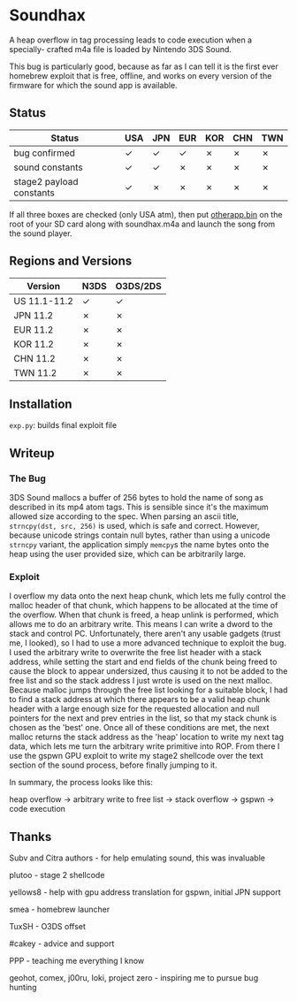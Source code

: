 # Soundhax

A heap overflow in tag processing leads to code execution when a specially-
crafted m4a file is loaded by Nintendo 3DS Sound.

This bug is particularly good, because as far as I can tell it is the first
ever homebrew exploit that is free, offline, and works on every version
of the firmware for which the sound app is available.

## Status

| Status | USA | JPN | EUR | KOR | CHN | TWN |
| --- | --- | --- | --- | --- | --- | --- |
| bug confirmed | ✓  | ✓  | ✓  | ✗ | ✗ | ✗ |
| sound constants | ✓ | ✓ | ✗ | ✗ | ✗ | ✗ |
| stage2 payload constants | ✓ | ✗ | ✗ | ✗ | ✗ | ✗ |

If all three boxes are checked (only USA atm), then put [otherapp.bin](https://smealum.github.io/3ds/) on the root of your SD card along with soundhax.m4a and launch the song from the sound player.

## Regions and Versions

| Version | N3DS | O3DS/2DS |
| --- | --- | --- |
| US 11.1-11.2 | ✓ | ✓ |
| JPN 11.2 | ✗ | ✗ |
| EUR 11.2 | ✗ | ✗ |
| KOR 11.2 | ✗ | ✗ |
| CHN 11.2 | ✗ | ✗ |
| TWN 11.2 | ✗ | ✗ |

## Installation
`exp.py`: builds final exploit file

## Writeup

### The Bug
3DS Sound mallocs a buffer of 256 bytes to hold the name of song as described
in its mp4 atom tags. This is sensible since it's the maximum allowed size according
to the spec. When parsing an ascii title, `strncpy(dst, src, 256)` is used, which
is safe and correct. However, because unicode strings contain null bytes, rather
than using a unicode `strncpy` variant, the application simply `memcpy`s the name
bytes onto the heap using the user provided size, which can be arbitrarily large.

### Exploit
I overflow my data onto the next heap chunk, which lets me fully control the
malloc header of that chunk, which happens to be allocated at the time of the overflow.
When that chunk is freed, a heap unlink is performed, which allows me to do
an arbitrary write. This means I can write a dword to the stack and control
PC. Unfortunately, there aren't any usable gadgets (trust me, I looked), so I
had to use a more advanced technique to exploit the bug. I used the
arbitrary write to overwrite the free list header with a stack address,
while setting the start and end fields of the chunk being freed to cause the
block to appear undersized, thus causing it to not be added to the free list
and so the stack address I just wrote is used on the next malloc. Because malloc
jumps through the free list looking for a suitable block, I had to find a stack
address at which there appears to be a valid heap chunk header with a large enough
size for the requested allocation and null pointers for the next and prev entries
in the list, so that my stack chunk is chosen as the 'best' one. Once all of
these conditions are met, the next malloc returns the stack address as the
'heap' location to write my next tag data, which lets me turn the arbitrary
write primitive into ROP. From there I use the gspwn GPU exploit to write
my stage2 shellcode over the text section of the sound process, before finally
jumping to it.

In summary, the process looks like this:

heap overflow -> arbitrary write to free list -> stack overflow -> gspwn -> code execution

## Thanks
Subv and Citra authors - for help emulating sound, this was invaluable

plutoo   - stage 2 shellcode

yellows8 - help with gpu address translation for gspwn, initial JPN support

smea     - homebrew launcher

TuxSH - O3DS offset

\#cakey - advice and support

PPP - teaching me everything I know

geohot, comex, j00ru, loki, project zero - inspiring me to pursue bug hunting
